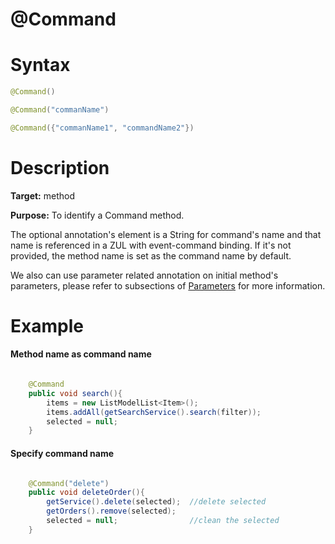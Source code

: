 # @Command

Syntax
======
``` java
@Command()

@Command("commanName")

@Command({"commanName1", "commandName2"})
```

Description
===========
**Target:** method

**Purpose:** To identify a Command method.

The optional annotation's element is a String for command's name and that name is referenced in a ZUL with event-command binding. If it's not provided, the method name is set as the command name by default.

We also can use parameter related annotation on initial method's parameters, please refer to subsections of [ Parameters](./parameters.html) for more information.

Example
=======
#### Method name as command name
``` java

    @Command
    public void search(){
        items = new ListModelList<Item>();
        items.addAll(getSearchService().search(filter));
        selected = null;
    }
```
#### Specify command name
``` java

    @Command("delete")
    public void deleteOrder(){
        getService().delete(selected);  //delete selected
        getOrders().remove(selected);
        selected = null;                //clean the selected
    }
```
